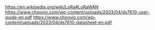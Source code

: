 https://en.wikipedia.org/wiki/LoRa#LoRaWAN
https://www.choovio.com/wp-content/uploads/2023/04/ds7610-user-guide-en.pdf
https://www.choovio.com/wp-content/uploads/2023/04/ds7610-datasheet-en.pdf
